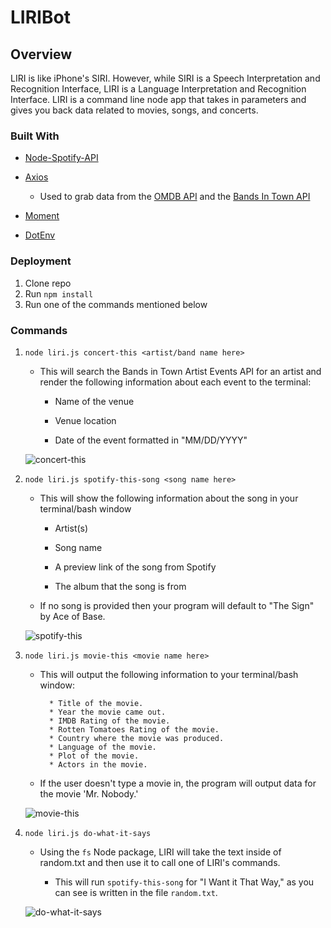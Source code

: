 # LIRIBot

## Overview 

LIRI is like iPhone's SIRI. However, while SIRI is a Speech Interpretation and Recognition Interface, LIRI is a Language Interpretation and Recognition Interface. LIRI is a command line node app that takes in parameters and gives you back data related to movies, songs, and concerts.

### Built With

* [Node-Spotify-API](https://www.npmjs.com/package/node-spotify-api)

* [Axios](https://www.npmjs.com/package/axios)

     * Used to grab data from the [OMDB API](http://www.omdbapi.com) and the [Bands In Town API](http://www.artists.bandsintown.com/bandsintown-api)

* [Moment](https://www.npmjs.com/package/moment)

* [DotEnv](https://www.npmjs.com/package/dotenv)

### Deployment

1. Clone repo
2. Run `npm install`
3. Run one of the commands mentioned below

### Commands

1. `node liri.js concert-this <artist/band name here>`

   * This will search the Bands in Town Artist Events API for an artist and render the following information about each event to the terminal:
    
     * Name of the venue

     * Venue location

     * Date of the event formatted in "MM/DD/YYYY"

    ![concert-this](https://i.imgur.com/3rHEF75.png)

2. `node liri.js spotify-this-song <song name here>`

   * This will show the following information about the song in your terminal/bash window

     * Artist(s)

     * Song name

     * A preview link of the song from Spotify

     * The album that the song is from

   * If no song is provided then your program will default to "The Sign" by Ace of Base.

    ![spotify-this](https://i.imgur.com/k0MAhyV.png)

3. `node liri.js movie-this <movie name here>`

   * This will output the following information to your terminal/bash window:

     ```
       * Title of the movie.
       * Year the movie came out.
       * IMDB Rating of the movie.
       * Rotten Tomatoes Rating of the movie.
       * Country where the movie was produced.
       * Language of the movie.
       * Plot of the movie.
       * Actors in the movie.
     ```

   * If the user doesn't type a movie in, the program will output data for the movie 'Mr. Nobody.'

    ![movie-this](https://imgur.com/QRVYEuR.png)

4. `node liri.js do-what-it-says`

   * Using the `fs` Node package, LIRI will take the text inside of random.txt and then use it to call one of LIRI's commands.

     * This will run `spotify-this-song` for "I Want it That Way," as you can see is written in the file `random.txt`.

    ![do-what-it-says](https://imgur.com/S8INM6Y.png)